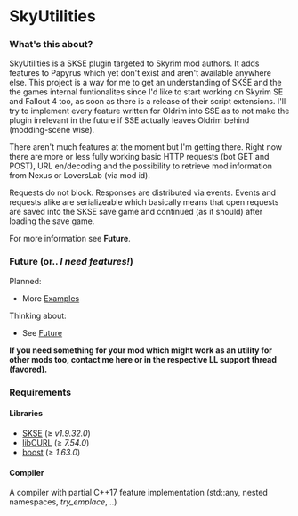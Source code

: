 # SkyUtilities

### What's this about?

SkyUtilities is a SKSE plugin targeted to Skyrim mod authors. It adds features to Papyrus which yet don't exist and aren't available anywhere else. 
This project is a way for me to get an understanding of SKSE and the the games internal funtionalites since I'd like to start working on Skyrim SE and Fallout 4 too, as soon as there is a release of their script extensions. I'll try to implement every feature written for Oldrim into SSE as to not make the plugin irrelevant in the future if SSE actually leaves Oldrim behind (modding-scene wise).

There aren't much features at the moment but I'm getting there. Right now there are more or less fully working basic HTTP requests (bot GET and POST), URL en/decoding and the possibility to retrieve mod information from Nexus or LoversLab (via mod id). 

Requests do not block. Responses are distributed via events. Events and requests alike are serializeable which basically means that open requests are saved into the SKSE save game and continued (as it should) after loading the save game.

For more information see **Future**.

### Future (or.. *I need features!*)

Planned:
+ More [Examples][repo_examples_link]

Thinking about:
+ See [Future][repo_future_link]

**If you need something for your mod which might work as an utility for other mods too, contact me here or in the respective LL support thread (favored).**

### Requirements

#### Libraries

+ [SKSE][site_skse] (≥ *v1.9.32.0*)
+ [libCURL][site_curl] (≥ *7.54.0*)
+ [boost][site_boost] (≥ *1.63.0*)

#### Compiler

A compiler with partial C++17 feature implementation (std::any, nested namespaces, *try_emplace*, ..)

[site_skse]: http://skse.silverlock.org
[site_curl]: https://curl.haxx.se/
[site_boost]: http://www.boost.org
[repo_future_link]: https://github.com/sereni-ty/SkyUtilities/blob/master/Future.md#thoughts
[repo_examples_link]: https://github.com/sereni-ty/SkyUtilities/blob/master/Examples.md
